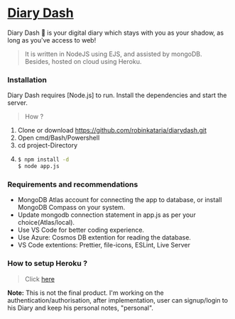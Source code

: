# [Diary Dash](https://diarydash.herokuapp.com/)
Diary Dash 📝 is your digital diary which stays with you as your shadow, as long as you've access to web! 
> It is written in NodeJS using EJS, and assisted by mongoDB. <br />
> Besides, hosted on cloud using Heroku. 

### Installation

Diary Dash requires [Node.js] to run.
Install the dependencies and start the server.

> How ?
1. Clone or download https://github.com/robinkataria/diarydash.git
2. Open cmd/Bash/Powershell
3. cd project-Directory 
4.  ```sh
    $ npm install -d
    $ node app.js
    ```
### Requirements and recommendations

- MongoDB Atlas account for connecting the app to database, or install MongoDB Compass on your system.
- Update mongodb connection statement in app.js as per your choice(Atlas/local).
- Use VS Code for better coding experience.
- Use Azure: Cosmos DB extention for reading the database.
- VS Code extentions: Prettier, file-icons, ESLint, Live Server

### How to setup Heroku ?

> Click [here](https://devcenter.heroku.com/articles/preparing-a-codebase-for-heroku-deployment)


<b>Note:</b> This is not the final product. I'm working on the authentication/authorisation, after implementation, user can signup/login to his Diary and keep his personal notes, "personal".

